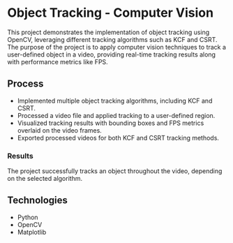 # Object Tracking - Computer Vision

This project demonstrates the implementation of object tracking using OpenCV, leveraging different tracking algorithms such as KCF and CSRT. The purpose of the project is to apply computer vision techniques to track a user-defined object in a video, providing real-time tracking results along with performance metrics like FPS.

## Process

- Implemented multiple object tracking algorithms, including KCF and CSRT.
- Processed a video file and applied tracking to a user-defined region.
- Visualized tracking results with bounding boxes and FPS metrics overlaid on the video frames.
- Exported processed videos for both KCF and CSRT tracking methods.

### Results

The project successfully tracks an object throughout the video, depending on the selected algorithm.


## Technologies

- Python 
- OpenCV 
- Matplotlib 
